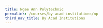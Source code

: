 ```yaml
---
title: Ngee Ann Polytechnic
permalink: /courses/by-acad-institutions/np
third_nav_title: By Acad Institutions
---
```

